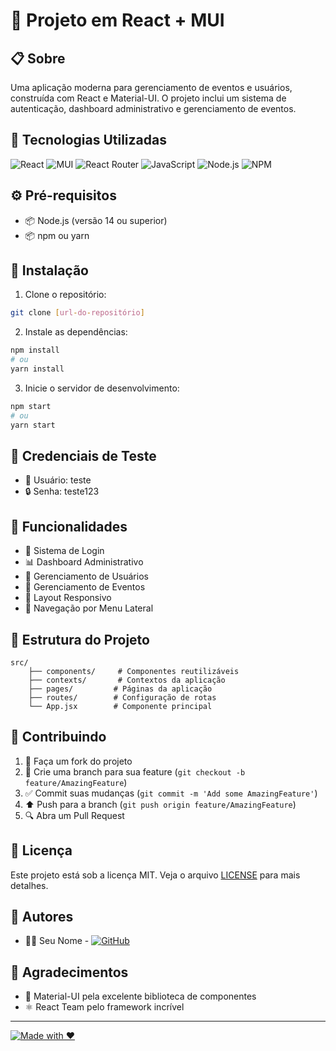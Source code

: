 # 🌊 Projeto em React + MUI

## 📋 Sobre
Uma aplicação moderna para gerenciamento de eventos e usuários, construída com React e Material-UI. O projeto inclui um sistema de autenticação, dashboard administrativo e gerenciamento de eventos.

## 🚀 Tecnologias Utilizadas
![React](https://img.shields.io/badge/React-20232A?style=for-the-badge&logo=react&logoColor=61DAFB)
![MUI](https://img.shields.io/badge/Material--UI-0081CB?style=for-the-badge&logo=material-ui&logoColor=white)
![React Router](https://img.shields.io/badge/React_Router-CA4245?style=for-the-badge&logo=react-router&logoColor=white)
![JavaScript](https://img.shields.io/badge/JavaScript-F7DF1E?style=for-the-badge&logo=javascript&logoColor=black)
![Node.js](https://img.shields.io/badge/Node.js-43853D?style=for-the-badge&logo=node.js&logoColor=white)
![NPM](https://img.shields.io/badge/NPM-%23CB3837.svg?style=for-the-badge&logo=npm&logoColor=white)

## ⚙️ Pré-requisitos
- 📦 Node.js (versão 14 ou superior)
- 📦 npm ou yarn

## 🔧 Instalação

1. Clone o repositório:
```bash
git clone [url-do-repositório]
```

2. Instale as dependências:
```bash
npm install
# ou
yarn install
```

3. Inicie o servidor de desenvolvimento:
```bash
npm start
# ou
yarn start
```

## 🔑 Credenciais de Teste
- 👤 Usuário: teste
- 🔒 Senha: teste123

## 📱 Funcionalidades
- 🔐 Sistema de Login
- 📊 Dashboard Administrativo
- 👥 Gerenciamento de Usuários
- 📅 Gerenciamento de Eventos
- 📱 Layout Responsivo
- 📑 Navegação por Menu Lateral

## 🎯 Estrutura do Projeto
```
src/
	├── components/     # Componentes reutilizáveis
	├── contexts/       # Contextos da aplicação
	├── pages/         # Páginas da aplicação
	├── routes/        # Configuração de rotas
	└── App.jsx        # Componente principal
```

## 🤝 Contribuindo
1. 🔄 Faça um fork do projeto
2. 🌿 Crie uma branch para sua feature (`git checkout -b feature/AmazingFeature`)
3. ✅ Commit suas mudanças (`git commit -m 'Add some AmazingFeature'`)
4. ⬆️ Push para a branch (`git push origin feature/AmazingFeature`)
5. 🔍 Abra um Pull Request

## 📝 Licença
Este projeto está sob a licença MIT. Veja o arquivo [LICENSE](LICENSE) para mais detalhes.

## 👥 Autores
- 👨‍💻 Seu Nome - [![GitHub](https://img.shields.io/badge/GitHub-100000?style=for-the-badge&logo=github&logoColor=white)](seu-link-github)

## 🙏 Agradecimentos
- 🎨 Material-UI pela excelente biblioteca de componentes
- ⚛️ React Team pelo framework incrível

---
[![Made with ❤️](https://img.shields.io/badge/Made%20with-❤️-red.svg)](seu-link-github)
